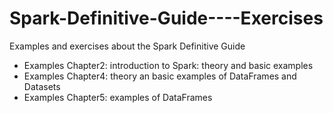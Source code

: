 # Spark-Definitive-Guide----Exercises
Examples and exercises about the Spark Definitive Guide
 - Examples Chapter2: introduction to Spark: theory and basic examples
 - Examples Chapter4: theory an basic examples of DataFrames and Datasets
 - Examples Chapter5: examples of DataFrames
